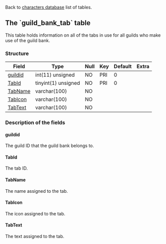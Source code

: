 Back to [characters database](charactersdb_struct) list of tables.

The \`guild\_bank\_tab\` table
------------------------------

This table holds information on all of the tabs in use for all guilds who make use of the guild bank.

### Structure

| **Field**                         | **Type**            | **Null** | **Key** | **Default** | **Extra** |
|-----------------------------------|---------------------|----------|---------|-------------|-----------|
| [guildid](Guild_bank_tab#guildid) | int(11) unsigned    | NO       | PRI     | 0           |           |
| [TabId](Guild_bank_tab#tabid)     | tinyint(1) unsigned | NO       | PRI     | 0           |           |
| [TabName](Guild_bank_tab#tabname) | varchar(100)        | NO       |         |             |           |
| [TabIcon](Guild_bank_tab#tabicon) | varchar(100)        | NO       |         |             |           |
| [TabText](Guild_bank_tab#tabtext) | varchar(100)        | NO       |         |             |           |

### Description of the fields

#### guildid

The guild ID that the guild bank belongs to.

#### TabId

The tab ID.

#### TabName

The name assigned to the tab.

#### TabIcon

The icon assigned to the tab.

#### TabText

The text assigned to the tab.
